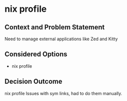 # nix profile

## Context and Problem Statement

Need to manage external applications like Zed and Kitty

## Considered Options

* nix profile

## Decision Outcome

nix profile
Issues with sym links, had to do them manually.
